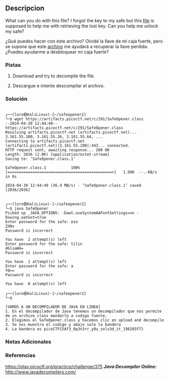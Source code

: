 ## Descripcion
What can you do with this file? I forgot the key to my safe but this [file](https://artifacts.picoctf.net/c/291/SafeOpener.class) is supposed to help me with retrieving the lost key. Can you help me unlock my safe?

¿Qué puedes hacer con este archivo? Olvidé la llave de mi caja fuerte, pero se supone que este [archivo](https://artifacts.picoctf.net/c/291/SafeOpener.class) me ayudará a recuperar la llave perdida. ¿Puedes ayudarme a desbloquear mi caja fuerte?
### Pistas
1. Download and try to decompile the file.

1. Descargue e intente descompilar el archivo.
### Solución
```
                                                                                                                    
┌──(loro㉿KaliLinux)-[~/safeopener2]
└─$ wget https://artifacts.picoctf.net/c/291/SafeOpener.class
--2024-04-30 12:44:40--  https://artifacts.picoctf.net/c/291/SafeOpener.class
Resolving artifacts.picoctf.net (artifacts.picoctf.net)... 3.161.55.100, 3.161.55.26, 3.161.55.64, ...
Connecting to artifacts.picoctf.net (artifacts.picoctf.net)|3.161.55.100|:443... connected.
HTTP request sent, awaiting response... 200 OK
Length: 2036 (2.0K) [application/octet-stream]
Saving to: ‘SafeOpener.class.1’

SafeOpener.class.1           100%[==============================================>]   1.99K  --.-KB/s    in 0s      

2024-04-30 12:44:49 (36.4 MB/s) - ‘SafeOpener.class.1’ saved [2036/2036]

                                                                                                                    
┌──(loro㉿KaliLinux)-[~/safeopener2]
└─$ java SafeOpener                                          
Picked up _JAVA_OPTIONS: -Dawt.useSystemAAFontSettings=on -Dswing.aatext=true
Enter password for the safe: eso
ZXNv
Password is incorrect

You have  2 attempt(s) left
Enter password for the safe: tilin
dGlsaW4=
Password is incorrect

You have  1 attempt(s) left
Enter password for the safe: a
YQ==
Password is incorrect

You have  0 attempt(s) left
                                                                                                                    
┌──(loro㉿KaliLinux)-[~/safeopener2]
└─$  

[VAMOS A UN DECOMPILADOR DE JAVA EN LINEA]
1. En el decompilador de Java tenemos un decompilador que nos permite de un archivo class mandarlo a codigo fuente.
2. Elegimos el SafeOpener.class y hacemos clic en upload and decompile
3. Se nos muestra el codigo y abajo sale la bandera
4. La bandera es picoCTF{SAf3_0p3n3rr_y0u_solv3d_it_198203f7}
```
### Notas Adicionales

### Referencias
https://play.picoctf.org/practice/challenge/375
***Java Decompiler Online:*** http://www.javadecompilers.com/